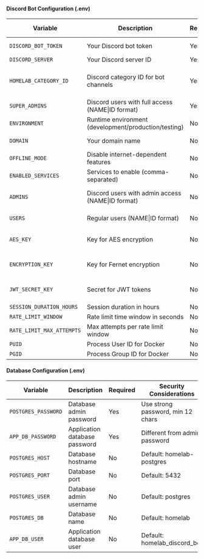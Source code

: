 
#### Discord Bot Configuration (.env)

| Variable | Description | Required | Security Considerations |
|----------|-------------|----------|-------------------------|
| `DISCORD_BOT_TOKEN` | Your Discord bot token | Yes | Rotate every 90 days |
| `DISCORD_SERVER` | Your Discord server ID | Yes | - |
| `HOMELAB_CATEGORY_ID` | Discord category ID for bot channels | Yes | Can set to "auto" for automatic creation | 
| `SUPER_ADMINS` | Discord users with full access (NAME\|ID format) | Yes | Limit to trusted users |
| `ENVIRONMENT` | Runtime environment (development/production/testing) | No | Default: development |
| `DOMAIN` | Your domain name | No | Default: localhost |
| `OFFLINE_MODE` | Disable internet-dependent features | No | Default: false |
| `ENABLED_SERVICES` | Services to enable (comma-separated) | No | Default: Web,Game,File |
| `ADMINS` | Discord users with admin access (NAME\|ID format) | No | Limit to minimum required |
| `USERS` | Regular users (NAME\|ID format) | No | Review regularly |
| `AES_KEY` | Key for AES encryption | No | Auto-generated if missing |
| `ENCRYPTION_KEY` | Key for Fernet encryption | No | Auto-generated if missing |
| `JWT_SECRET_KEY` | Secret for JWT tokens | No | Auto-generated if missing |
| `SESSION_DURATION_HOURS` | Session duration in hours | No | Default: 24 |
| `RATE_LIMIT_WINDOW` | Rate limit time window in seconds | No | Default: 60 |
| `RATE_LIMIT_MAX_ATTEMPTS` | Max attempts per rate limit window | No | Default: 5 |
| `PUID` | Process User ID for Docker | No | Default: 1001 |
| `PGID` | Process Group ID for Docker | No | Default: 987 |

#### Database Configuration (.env)

| Variable | Description | Required | Security Considerations |
|----------|-------------|----------|-------------------------|
| `POSTGRES_PASSWORD` | Database admin password | Yes | Use strong password, min 12 chars |
| `APP_DB_PASSWORD` | Application database password | Yes | Different from admin password |
| `POSTGRES_HOST` | Database hostname | No | Default: homelab-postgres |
| `POSTGRES_PORT` | Database port | No | Default: 5432 |
| `POSTGRES_USER` | Database admin username | No | Default: postgres |
| `POSTGRES_DB` | Database name | No | Default: homelab |
| `APP_DB_USER` | Application database user | No | Default: homelab_discord_bot |
